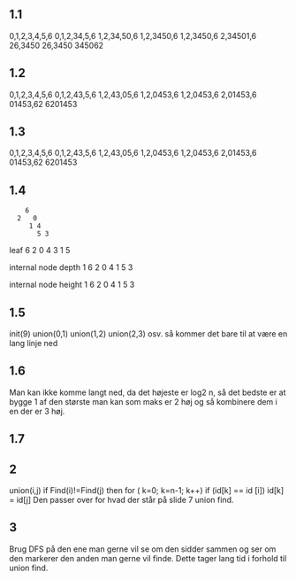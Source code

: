 ## 1.1
0,1,2,3,4,5,6
0,1,2,34,5,6
1,2,34,50,6
1,2,3450,6
1,2,3450,6
2,34501,6
26,3450
26,3450
345062

## 1.2
0,1,2,3,4,5,6
0,1,2,43,5,6
1,2,43,05,6
1,2,0453,6
1,2,0453,6
2,01453,6
01453,62
6201453

## 1.3
0,1,2,3,4,5,6
0,1,2,43,5,6
1,2,43,05,6
1,2,0453,6
1,2,0453,6
2,01453,6
01453,62
6201453

## 1.4
        6
      2   0
         1 4  
           5 3

leaf    6
      2 0 4 3
        1 5

internal node depth 1
        6
      2 0 4
        1 5 3

internal node height 1
        6
      2 0 4
        1 5 3


## 1.5
init(9)
union(0,1)
union(1,2)
union(2,3)
osv.
så kommer det bare til at være en lang linje ned

## 1.6
Man kan ikke komme langt ned, da det højeste er log2 n, så det bedste er at bygge 1 af den største man kan som maks er 2 høj og så kombinere dem i en der er 3 høj.


## 1.7



## 2
union(i,j)
if Find(i)!=Find(j) then
    for ( k=0; k=n-1; k++)
        if (id[k] == id [i])
            id[k] = id[j]
Den passer over for hvad der står på slide 7 union find. 

## 3
Brug DFS på den ene man gerne vil se om den sidder sammen og ser om den markerer den anden man gerne vil finde. Dette tager lang tid i forhold til union find. 

